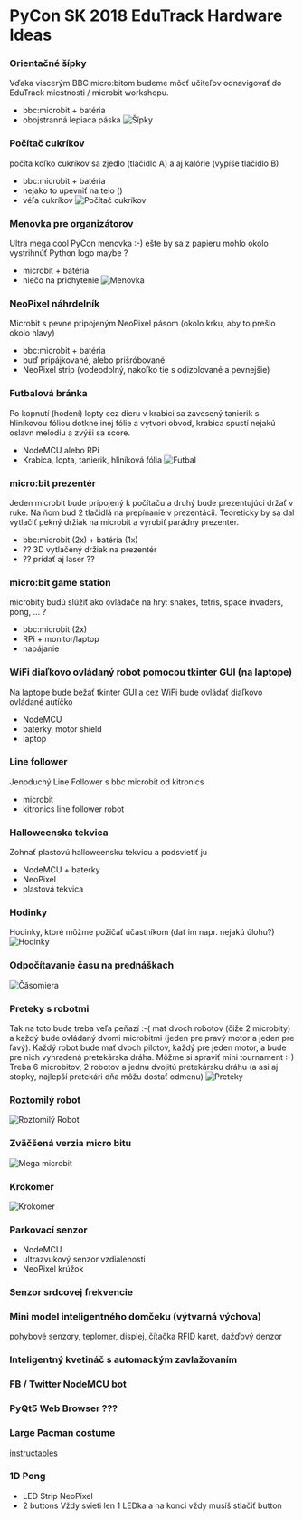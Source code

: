 ---
---

# PyCon SK 2018 EduTrack Hardware Ideas

### Orientačné šípky
Vďaka viacerým BBC micro:bitom budeme môcť učiteľov odnavigovať do EduTrack miestnosti / microbit workshopu.
* bbc:microbit + batéria
* obojstranná lepiaca páska
![Šípky](/images/pycon2018_ideas/arrow.jpg)

### Počítač cukríkov
počíta koľko cukríkov sa zjedlo (tlačidlo A) a aj kalórie (vypíše tlačidlo B)
* bbc:microbit + batéria
* nejako to upevniť na telo ()
* véľa cukríkov
![Počítač cukríkov](/images/pycon2018_ideas/dog_tag.jpg)

### Menovka pre organizátorov
Ultra mega cool PyCon menovka :-) ešte by sa z papieru mohlo okolo vystrihnúť Python logo maybe ?
* microbit + batéria
* niečo na prichytenie
![Menovka](/images/pycon2018_ideas/badge.gif)

### NeoPixel náhrdelník
Microbit s pevne pripojeným NeoPixel pásom (okolo krku, aby to prešlo okolo hlavy)
* bbc:microbit + batéria
* buď pripájkované, alebo prišróbované
* NeoPixel strip (vodeodolný, nakoľko tie s odizolované a pevnejšie)

### Futbalová bránka
Po kopnutí (hodení) lopty cez dieru v krabici sa zavesený tanierik s hliníkovou fóliou dotkne inej fólie a vytvorí obvod,
krabica spustí nejakú oslavn melódiu a zvýši sa score.
* NodeMCU alebo RPi
* Krabica, lopta, tanierik, hliníková fólia
![Futbal](/images/pycon2018_ideas/football.jpg)

### micro:bit prezentér
Jeden microbit bude pripojený k počítaču a druhý bude prezentujúci držať v ruke. Na ňom bud 2 tlačidlá na prepínanie v prezentácii. Teoreticky by sa dal vytlačiť pekný držiak na microbit a vyrobiť parádny prezentér.
* bbc:microbit (2x) + batéria (1x)
* ?? 3D vytlačený držiak na prezentér
* ?? pridať aj laser ??

### micro:bit game station
microbity budú slúžiť ako ovládače na hry: snakes, tetris, space invaders, pong, ... ?
* bbc:microbit (2x)
* RPi + monitor/laptop
* napájanie

### WiFi diaľkovo ovládaný robot pomocou tkinter GUI (na laptope)
Na laptope bude bežať tkinter GUI a cez WiFi bude ovládať diaľkovo ovládané autíčko
* NodeMCU
* baterky, motor shield
* laptop

### Line follower
Jenoduchý Line Follower s bbc microbit od kitronics
* microbit
* kitronics line follower robot

### Halloweenska tekvica
Zohnať plastovú halloweensku tekvicu a podsvietiť ju
* NodeMCU + baterky
* NeoPixel
* plastová tekvica

### Hodinky
Hodinky, ktoré môžme požičať účastníkom (dať im napr. nejakú úlohu?)
![Hodinky](/images/pycon2018_ideas/wrist_watch.jpg)

### Odpočítavanie času na prednáškach
![Čǎsomiera](/images/pycon2018_ideas/talk_timer.jpg)

### Preteky s robotmi
Tak na toto bude treba veľa peňazí :-( mať dvoch robotov (čiže 2 microbity) a každý bude ovládaný dvomi microbitmi (jeden pre pravý motor a jeden pre ľavý). Každý robot bude mať dvoch pilotov, každý pre jeden motor, a bude pre nich vyhradená pretekárska dráha. Môžme si spraviť mini tournament :-) Treba 6 microbitov, 2 robotov a jednu dvojitú pretekársku dráhu (a asi aj stopky, najlepší pretekári dňa môžu dostať odmenu)
![Preteky](/images/pycon2018_ideas/small_robots.jpg)

### Roztomilý robot
![Roztomilý Robot](/images/pycon2018_ideas/cute_robot.jpg)

### Zväčšená verzia micro bitu
![Mega microbit](/images/pycon2018_ideas/mega_microbit.jpg)

### Krokomer
![Krokomer](/images/pycon2018_ideas/pedometer.jpg)

### Parkovací senzor
* NodeMCU
* ultrazvukový senzor vzdialenosti
* NeoPixel krúžok

### Senzor srdcovej frekvencie

### Mini model inteligentného domčeku (výtvarná výchova)
pohybové senzory, teplomer, displej, čítačka RFID karet, dažďový denzor

### Inteligentný kvetináč s automackým zavlažovaním

### FB / Twitter NodeMCU bot

### PyQt5 Web Browser ???

### Large Pacman costume
[instructables](https://www.instructables.com/id/Pacman-LED-Pixel-Panel-Costume)

### 1D Pong

* LED Strip NeoPixel
* 2 buttons
Vždy svieti len 1 LEDka a na konci vždy musíš stlačiť button
